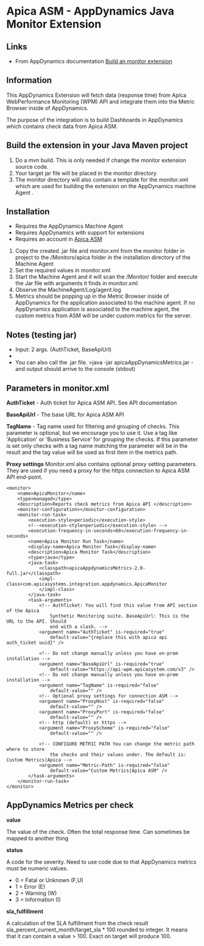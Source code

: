 Apica ASM - AppDynamics Java Monitor Extension
=======================================
Links
-------------------
* From AppDynamics documentation [Build an monitor extension](https://docs.appdynamics.com/display/PRO42/Build+a+Monitoring+Extension+Using+Java)

Information
-------------------
This AppDynamics Extension will fetch data (response time) from Apica WebPerformance Monitoring (WPM) API and integrate them into the Metric Browser inside of AppDynamics. 

The purpose of the integration is to build Dashboards in AppDynamics which contains check data from Apica ASM.

## Build the extension in your Java Maven project
1. Do a mvn build. This is only needed if change the monitor extension source code. 
2. Your target jar file will be placed in the monitor directory
3. The monitor directory will also contain a template for the monitor.xml which are used for building the extension on the AppDynamics machine Agent .


Installation
-------------------
* Requires the AppDynamics Machine Agent
* Requires AppDynamics with support for extensions
* Requires an account in [Apica ASM](https://www.apica.io/)

1. Copy the created .jar file and monitor.xml from the monitor folder in project to the /Monitors/apica folder in the installation directory of the Machine Agent
2. Set the required values in monitor.xml
3. Start the Machine Agent and it will scan the /Monitor/ folder and execute the Jar file with arguments it finds in monitor.xml
4. Observe the MachineAgent/Log/agent.log
5. Metrics should be popping up in the Metric Browser inside of AppDynamics for the application associated to the machine agent. If no AppDynamics application is associated to the machine agent, the custom metrics from ASM will be under custom metrics for the server.

Notes (testing jar)
-------------------
* Input: 2 args. (AuthTicket, BaseApiUrl)
* 
* You can also call the .jar file.  >java -jar apicaAppDynamicsMetrics<version>.jar - and output should arrive to the console (stdout)

## Parameters in monitor.xml
**AuthTicket** - Auth ticket for Apica ASM API. See API documentation

**BaseApiUrl** - The base URL for Apica ASM API

**TagName** - Tag name used for filtering and grouping of checks. This parameter is optional, but we encourage you to use it. Use a tag like 'Application' or 'Business Service' for grouping the checks. If this parameter is set only checks with a tag name matching the parameter will be in the result and the tag value will be used as first item in the metrics path.

**Proxy settings**
Monitor.xml also contains optional proxy setting parameters. They are used if you need a proxy for the https connection to Apica ASM API end-point. 

``` 
<monitor>
	<name>ApicaMonitor</name>
	<type>managed</type>
	<description>Reports check metrics from Apica API </description>
	<monitor-configuration></monitor-configuration>
	<monitor-run-task>
		<execution-style>periodic</execution-style>
		<!--<execution-style>periodic</execution-style> -->
		<execution-frequency-in-seconds>60</execution-frequency-in-seconds>
		<name>Apica Monitor Run Task</name>
		<display-name>Apica Monitor Task</display-name>
		<description>Apica Monitor Task</description>
		<type>java</type>
		<java-task>
			<classpath>apicaAppdynamicsMetrics-2.0-full.jar</classpath>
			<impl-class>com.apicasystems.integration.appdynamics.ApicaMonitor
			</impl-class>
		</java-task>
		<task-arguments>
			<!-- AuthTicket: You will find this value from API section of the Apica 
				Synthetic Monitoring suite. BaseApiUrl: This is the URL to the API. Should 
				end with a slash. -->
			<argument name="AuthTicket" is-required="true"
				default-value="{replace this with apica api auth_ticket uuid}" />

			<!-- Do not change manually unless you have on-prem installation -->
			<argument name="BaseApiUrl" is-required="true"
				default-value="https://api-wpm.apicasystem.com/v3" />
			<!-- Do not change manually unless you have on-prem installation -->
			<argument name="TagName" is-required="false"
				default-value="" />
			<!-- Optional proxy settings for connection ASM -->
			<argument name="ProxyHost" is-required="false"
				default-value="" />
			<argument name="ProxyPort" is-required="false"
				default-value="" />
			<!-- http (default) or https -->
			<argument name="ProxyScheme" is-required="false"
				default-value="" />

			<!-- CONFIGURE METRIC PATH You can change the metric path where to store 
				the checks and their values under. The default is: Custom Metrics|Apica -->
			<argument name="Metric-Path" is-required="false"
				default-value="Custom Metrics|Apica ASM" />
		</task-arguments>
	</monitor-run-task>
</monitor>

```

## AppDynamics Metrics per check

**value**

The value of the check. Often the total response time. Can sometimes be mapped to another thing

**status**

A code for the severity. Need to use code due to that AppDynamics metrics must be numeric values.
* 0 = Fatal or Unknown (F,U)
* 1 = Error (E)
* 2 = Warning (W)
* 3 = Information (I)

**sla_fulfillment**

A calculation of the SLA fulfillment from the check result
sla_percent_current_month/target_sla * 100 rounded to integer. It means that it can contain a value > 100. Exact on target will produce 100.





